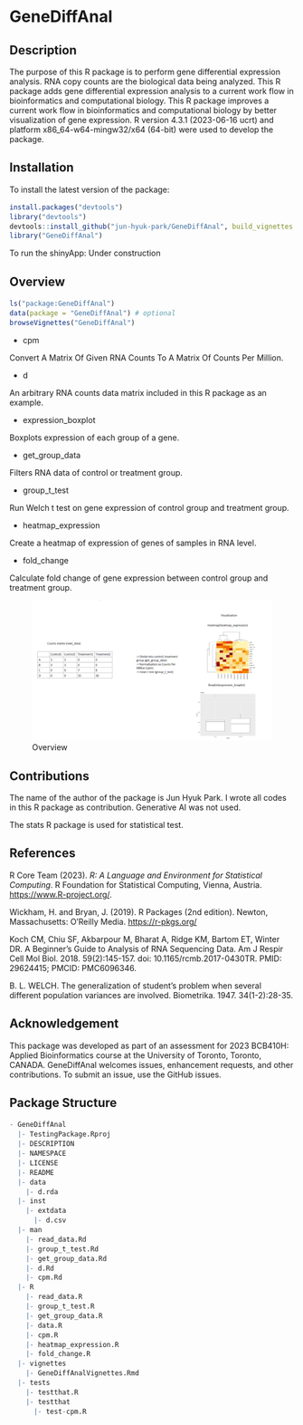 
<!-- README.md is generated from README.Rmd. Please edit that file -->

# GeneDiffAnal

<!-- badges: start -->
<!-- badges: end -->

## Description

The purpose of this R package is to perform gene differential expression
analysis. RNA copy counts are the biological data being analyzed. This R
package adds gene differential expression analysis to a current work
flow in bioinformatics and computational biology. This R package
improves a current work flow in bioinformatics and computational biology
by better visualization of gene expression. R version 4.3.1 (2023-06-16
ucrt) and platform x86_64-w64-mingw32/x64 (64-bit) were used to develop
the package.

## Installation

To install the latest version of the package:

``` r
install.packages("devtools")
library("devtools")
devtools::install_github("jun-hyuk-park/GeneDiffAnal", build_vignettes = TRUE)
library("GeneDiffAnal")
```

To run the shinyApp: Under construction

## Overview

``` r
ls("package:GeneDiffAnal")
data(package = "GeneDiffAnal") # optional
browseVignettes("GeneDiffAnal")
```

- cpm

Convert A Matrix Of Given RNA Counts To A Matrix Of Counts Per Million.

- d

An arbitrary RNA counts data matrix included in this R package as an
example.

- expression_boxplot

Boxplots expression of each group of a gene.

- get_group_data

Filters RNA data of control or treatment group.

- group_t_test

Run Welch t test on gene expression of control group and treatment
group.

- heatmap_expression

Create a heatmap of expression of genes of samples in RNA level.

- fold_change

Calculate fold change of gene expression between control group and
treatment group.

<figure>
<img src="inst/extdata/GeneDiffAnal_overview.png" alt="Overview" />
<figcaption aria-hidden="true">Overview</figcaption>
</figure>

## Contributions

The name of the author of the package is Jun Hyuk Park. I wrote all
codes in this R package as contribution. Generative AI was not used.

The stats R package is used for statistical test.

## References

R Core Team (2023). *R: A Language and Environment for Statistical
Computing*. R Foundation for Statistical Computing, Vienna, Austria.
<https://www.R-project.org/>.

Wickham, H. and Bryan, J. (2019). R Packages (2nd edition). Newton,
Massachusetts: O’Reilly Media. <https://r-pkgs.org/>

Koch CM, Chiu SF, Akbarpour M, Bharat A, Ridge KM, Bartom ET, Winter DR.
A Beginner’s Guide to Analysis of RNA Sequencing Data. Am J Respir Cell
Mol Biol. 2018. 59(2):145-157. doi: 10.1165/rcmb.2017-0430TR. PMID:
29624415; PMCID: PMC6096346.

B. L. WELCH. The generalization of student’s problem when several
different population variances are involved. Biometrika. 1947.
34(1-2):28-35.

## Acknowledgement

This package was developed as part of an assessment for 2023 BCB410H:
Applied Bioinformatics course at the University of Toronto, Toronto,
CANADA. GeneDiffAnal welcomes issues, enhancement requests, and other
contributions. To submit an issue, use the GitHub issues.

## Package Structure

``` r
- GeneDiffAnal
  |- TestingPackage.Rproj
  |- DESCRIPTION
  |- NAMESPACE
  |- LICENSE
  |- README
  |- data
    |- d.rda
  |- inst
    |- extdata
      |- d.csv
  |- man
    |- read_data.Rd
    |- group_t_test.Rd
    |- get_group_data.Rd
    |- d.Rd
    |- cpm.Rd
  |- R
    |- read_data.R
    |- group_t_test.R
    |- get_group_data.R
    |- data.R
    |- cpm.R
    |- heatmap_expression.R
    |- fold_change.R
  |- vignettes
    |- GeneDiffAnalVignettes.Rmd
  |- tests
    |- testthat.R
    |- testthat
      |- test-cpm.R
```

